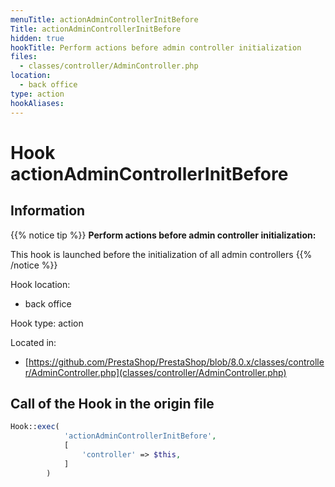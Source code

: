```yaml
---
menuTitle: actionAdminControllerInitBefore
Title: actionAdminControllerInitBefore
hidden: true
hookTitle: Perform actions before admin controller initialization
files:
  - classes/controller/AdminController.php
location:
  - back office
type: action
hookAliases:
---
```


# Hook actionAdminControllerInitBefore

## Information

{{% notice tip %}}
**Perform actions before admin controller initialization:** 

This hook is launched before the initialization of all admin controllers
{{% /notice %}}

Hook location:
  - back office

Hook type: action

Located in: 
  - [https://github.com/PrestaShop/PrestaShop/blob/8.0.x/classes/controller/AdminController.php](classes/controller/AdminController.php)

## Call of the Hook in the origin file

```php
Hook::exec(
            'actionAdminControllerInitBefore',
            [
                'controller' => $this,
            ]
        )
```